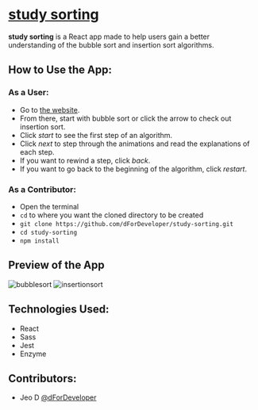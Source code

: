# [study sorting](https://dfordeveloper.github.io/study-sorting/)

**study sorting** is a React app made to help users gain a better understanding of the bubble sort and insertion sort algorithms.

## How to Use the App:
  ### As a User:
  - Go to [the website](https://dfordeveloper.github.io/study-sorting/).
  - From there, start with bubble sort or click the arrow to check out insertion sort.
  - Click *start* to see the first step of an algorithm.
  - Click *next* to step through the animations and read the explanations of each step.
  - If you want to rewind a step, click *back*.
  - If you want to go back to the beginning of the algorithm, click *restart*.
  
  ### As a Contributor: 
  - Open the terminal
  - `cd` to where you want the cloned directory to be created
  - `git clone https://github.com/dForDeveloper/study-sorting.git`
  - `cd study-sorting`
  - `npm install`

## Preview of the App
![bubblesort](https://user-images.githubusercontent.com/41239540/50870638-16bc0400-1376-11e9-875d-46f944677f07.gif)
![insertionsort](https://user-images.githubusercontent.com/41239540/50871094-c5147900-1377-11e9-8973-5a520edd1036.gif)

## Technologies Used:
  - React
  - Sass
  - Jest
  - Enzyme

## Contributors:
- Jeo D [@dForDeveloper](https://github.com/dForDeveloper)